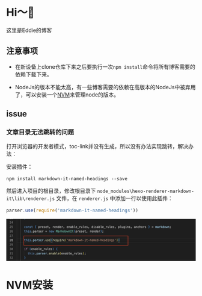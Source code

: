 # Hi～👀

这里是Eddie的博客

## 注意事项

- 在新设备上clone仓库下来之后要执行一次`npm install`命令将所有博客需要的依赖下载下来。
  
- NodeJs的版本不能太高，有一些博客需要的依赖在高版本的NodeJs中被弃用了，可以安装一个[NVM](https://github.com/nvm-sh/nvm/blob/master/README.md)来管理node的版本。

## issue

### 文章目录无法跳转的问题

  打开浏览器的开发者模式，toc-link并没有生成，所以没有办法实现跳转，解决办法：

  安装插件：

  ```shell
  npm install markdown-it-named-headings --save
  ```

  然后进入项目的根目录，修改根目录下 `node_modules\hexo-renderer-markdown-it\lib\renderer.js` 文件，在 `renderer.js` 中添加一行以使用此插件：

  ```js
  parser.use(require('markdown-it-named-headings'))
  ```

  ![](README/1.png)


# NVM安装

